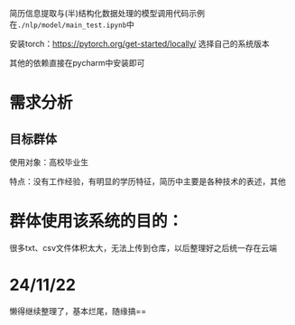简历信息提取与(半)结构化数据处理的模型调用代码示例在`./nlp/model/main_test.ipynb`中

安装torch：https://pytorch.org/get-started/locally/ 选择自己的系统版本

其他的依赖直接在pycharm中安装即可


# 需求分析

## 目标群体

使用对象：高校毕业生

特点：没有工作经验，有明显的学历特征，简历中主要是各种技术的表述，其他

群体使用该系统的目的：
=======
很多txt、csv文件体积太大，无法上传到仓库，以后整理好之后统一存在云端

# 24/11/22

懒得继续整理了，基本烂尾，随缘搞==
